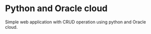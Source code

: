# Python and Oracle cloud
Simple web application with CRUD operation using python and Oracle cloud.

